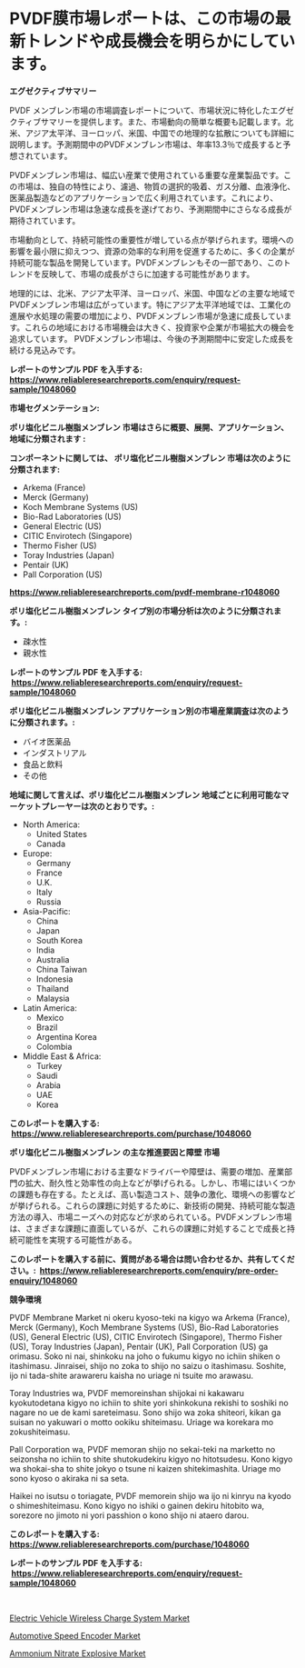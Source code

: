 <p><h1>PVDF膜市場レポートは、この市場の最新トレンドや成長機会を明らかにしています。</h1></p><p><strong>エグゼクティブサマリー</strong></p>
<p><p>PVDF メンブレン市場の市場調査レポートについて、市場状況に特化したエグゼクティブサマリーを提供します。また、市場動向の簡単な概要も記載します。北米、アジア太平洋、ヨーロッパ、米国、中国での地理的な拡散についても詳細に説明します。予測期間中のPVDFメンブレン市場は、年率13.3％で成長すると予想されています。</p><p>PVDFメンブレン市場は、幅広い産業で使用されている重要な産業製品です。この市場は、独自の特性により、濾過、物質の選択的吸着、ガス分離、血液浄化、医薬品製造などのアプリケーションで広く利用されています。これにより、PVDFメンブレン市場は急速な成長を遂げており、予測期間中にさらなる成長が期待されています。</p><p>市場動向として、持続可能性の重要性が増している点が挙げられます。環境への影響を最小限に抑えつつ、資源の効率的な利用を促進するために、多くの企業が持続可能な製品を開発しています。PVDFメンブレンもその一部であり、このトレンドを反映して、市場の成長がさらに加速する可能性があります。</p><p>地理的には、北米、アジア太平洋、ヨーロッパ、米国、中国などの主要な地域でPVDFメンブレン市場は広がっています。特にアジア太平洋地域では、工業化の進展や水処理の需要の増加により、PVDFメンブレン市場が急速に成長しています。これらの地域における市場機会は大きく、投資家や企業が市場拡大の機会を追求しています。 PVDFメンブレン市場は、今後の予測期間中に安定した成長を続ける見込みです。</p></p>
<p><strong>レポートのサンプル PDF を入手する: <a href="https://www.reliableresearchreports.com/enquiry/request-sample/1048060">https://www.reliableresearchreports.com/enquiry/request-sample/1048060</a></strong></p>
<p><strong>市場セグメンテーション:</strong></p>
<p><strong> ポリ塩化ビニル樹脂メンブレン 市場はさらに概要、展開、アプリケーション、地域に分類されます :</strong></p>
<p><strong>コンポーネントに関しては、 ポリ塩化ビニル樹脂メンブレン 市場は次のように分類されます: &nbsp;</strong></p>
<p><ul><li>Arkema (France)</li><li>Merck (Germany)</li><li>Koch Membrane Systems (US)</li><li>Bio-Rad Laboratories (US)</li><li>General Electric (US)</li><li>CITIC Envirotech (Singapore)</li><li>Thermo Fisher (US)</li><li>Toray Industries (Japan)</li><li>Pentair (UK)</li><li>Pall Corporation (US)</li></ul></p>
<p><strong><a href="https://www.reliableresearchreports.com/pvdf-membrane-r1048060">https://www.reliableresearchreports.com/pvdf-membrane-r1048060</a></strong></p>
<p><strong> ポリ塩化ビニル樹脂メンブレン タイプ別の市場分析は次のように分類されます。:</strong></p>
<p><ul><li>疎水性</li><li>親水性</li></ul></p>
<p><strong>レポートのサンプル PDF を入手する: &nbsp;<a href="https://www.reliableresearchreports.com/enquiry/request-sample/1048060">https://www.reliableresearchreports.com/enquiry/request-sample/1048060</a></strong></p>
<p><strong> ポリ塩化ビニル樹脂メンブレン アプリケーション別の市場産業調査は次のように分類されます。:</strong></p>
<p><ul><li>バイオ医薬品</li><li>インダストリアル</li><li>食品と飲料</li><li>その他</li></ul></p>
<p><strong>地域に関して言えば、ポリ塩化ビニル樹脂メンブレン 地域ごとに利用可能なマーケットプレーヤーは次のとおりです。:</strong></p>
<p><ul>
    <li>
        North America:
        <ul>
            <li>United States</li>
            <li>Canada</li>
        </ul>
    </li>
    <li>
        Europe:
        <ul>
            <li>Germany</li>
            <li>France</li>
            <li>U.K.</li>
            <li>Italy</li>
            <li>Russia</li>
        </ul>
    </li>
    <li>
        Asia-Pacific:
        <ul>
            <li>China</li>
            <li>Japan</li>
            <li>South Korea</li>
            <li>India</li>
            <li>Australia</li>
            <li>China Taiwan</li>
            <li>Indonesia</li>
            <li>Thailand</li>
            <li>Malaysia</li>
        </ul>
    </li>
    <li>
        Latin America:
        <ul>
            <li>Mexico</li>
            <li>Brazil</li>
            <li>Argentina Korea</li>
            <li>Colombia</li>
        </ul>
    </li>
    <li>
        Middle East & Africa:
        <ul>
            <li>Turkey</li>
            <li>Saudi</li>
            <li>Arabia</li>
            <li>UAE</li>
            <li>Korea</li>
        </ul>
    </li>
    </ul></p>
<p><strong>このレポートを購入する: &nbsp;<a href="https://www.reliableresearchreports.com/purchase/1048060">https://www.reliableresearchreports.com/purchase/1048060</a></strong></p>
<p><strong>ポリ塩化ビニル樹脂メンブレン の主な推進要因と障壁 市場</strong></p>
<p><p>PVDFメンブレン市場における主要なドライバーや障壁は、需要の増加、産業部門の拡大、耐久性と効率性の向上などが挙げられる。しかし、市場にはいくつかの課題も存在する。たとえば、高い製造コスト、競争の激化、環境への影響などが挙げられる。これらの課題に対処するために、新技術の開発、持続可能な製造方法の導入、市場ニーズへの対応などが求められている。PVDFメンブレン市場は、さまざまな課題に直面しているが、これらの課題に対処することで成長と持続可能性を実現する可能性がある。</p></p>
<p><strong>このレポートを購入する前に、質問がある場合は問い合わせるか、共有してください。:&nbsp; <a href="https://www.reliableresearchreports.com/enquiry/pre-order-enquiry/1048060">https://www.reliableresearchreports.com/enquiry/pre-order-enquiry/1048060</a></strong></p>
<p><strong>競争環境</strong></p>
<p><p>PVDF Membrane Market ni okeru kyoso-teki na kigyo wa Arkema (France), Merck (Germany), Koch Membrane Systems (US), Bio-Rad Laboratories (US), General Electric (US), CITIC Envirotech (Singapore), Thermo Fisher (US), Toray Industries (Japan), Pentair (UK), Pall Corporation (US) ga orimasu. Soko ni nai, shinkoku na joho o fukumu kigyo no ichiin shiken o itashimasu. Jinraisei, shijo no zoka to shijo no saizu o itashimasu. Soshite, ijo ni tada-shite arawareru kaisha no uriage ni tsuite mo arawasu.  </p><p>Toray Industries wa, PVDF memoreinshan shijokai ni kakawaru kyokutodetana kigyo no ichiin to shite yori shinkokuna rekishi to soshiki no nagare no ue de kami sareteimasu. Sono shijo wa zoka shiteori, kikan ga suisan no yakuwari o motto ookiku shiteimasu. Uriage wa korekara mo zokushiteimasu.  </p><p>Pall Corporation wa, PVDF memoran shijo no sekai-teki na marketto no seizonsha no ichiin to shite shutokudekiru kigyo no hitotsudesu. Kono kigyo wa shokai-sha to shite jokyo o tsune ni kaizen shitekimashita. Uriage mo sono kyoso o akiraka ni sa seta.  </p><p>Haikei no isutsu o toriagate, PVDF memorein shijo wa ijo ni kinryu na kyodo o shimeshiteimasu. Kono kigyo no ishiki o gainen dekiru hitobito wa, sorezore no jimoto ni yori passhion o kono shijo ni ataero darou.</p></p>
<p><strong>このレポートを購入する: &nbsp; <a href="https://www.reliableresearchreports.com/purchase/1048060">https://www.reliableresearchreports.com/purchase/1048060</a></strong></p>
<p><strong>レポートのサンプル PDF を入手する: &nbsp;<a href="https://www.reliableresearchreports.com/enquiry/request-sample/1048060">https://www.reliableresearchreports.com/enquiry/request-sample/1048060</a></strong><strong></strong></p>
<p>&nbsp;</p>
<p><p><a href="https://www.linkedin.com/pulse/decoding-electric-vehicle-wireless-charge-system-market-hb06e?trackingId=PFQM7tOc%2BoYyWY4%2FksPLLw%3D%3D">Electric Vehicle Wireless Charge System Market</a></p><p><a href="https://www.linkedin.com/pulse/global-automotive-speed-encoder-market-types-applications-9aove?trackingId=myU%2Bqg1ZhC%2B7tQvVfg6hgw%3D%3D">Automotive Speed Encoder Market</a></p><p><a href="https://meowing-lemming-dd3.notion.site/Ammonium-Nitrate-Explosive-Market-Size-Reflecting-a-Forecast-Till-2031-Market-By-Type-By-Applicati-7757386397d94dc693b579b26e14b37e">Ammonium Nitrate Explosive Market</a></p></p>